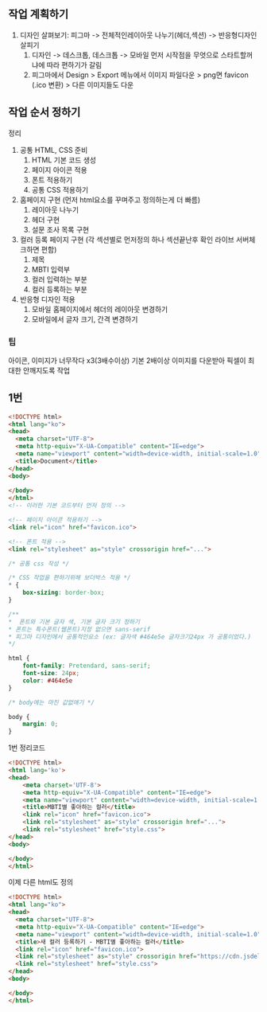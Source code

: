 ## 작업 계획하기

1. 디자인 살펴보기: 피그마 -> 전체적인레이아웃 나누기(헤더,섹션) -> 반응형디자인 살피기
	1. 디자인 -> 데스크톱, 데스크톱 -> 모바일  먼저 시작점을 무엇으로 스타트할꺼냐에  따라 편하기가 갈림
	2. 피그마에서 Design > Export 메뉴에서 이미지 파일다운 > png면 favicon (.ico 변환) > 다른 이미지들도 다운

## 작업 순서 정하기
정리
1. 공통 HTML, CSS 준비
	1. HTML 기본 코드 생성
	2. 페이지 아이콘 적용
	3. 폰트 적용하기
	4. 공통 CSS 적용하기
2. 홈페이지 구현 (먼저 html요소를 꾸며주고 정의하는게 더 빠름)
	1. 레이아웃 나누기
	2. 헤더 구현
	3. 설문 조사 목록 구현
3. 컬러 등록 페이지 구현 (각 섹션별로 먼저정의 하나 섹션끝난후 확인 라이브 서버체크하면 편함)
	1. 제목
	2. MBTI 입력부
	3. 컬러 입력하는 부분
	4. 컬러 등록하는 부분
4. 반응형 디자인 적용
	1. 모바일 홈페이지에서 헤더의 레이아웃 변경하기
	2. 모바일에서 글자 크기, 간격 변경하기

### **팁**
아이콘, 이미지가 너무작다 x3(3배수이상) 기본 2배이상 이미지를 다운받아 픽셀이 최대한 안깨지도록 작업

##  1번
```html
<!DOCTYPE html>
<html lang="ko">
<head>
  <meta charset="UTF-8">
  <meta http-equiv="X-UA-Compatible" content="IE=edge">
  <meta name="viewport" content="width=device-width, initial-scale=1.0">
  <title>Document</title>
</head>
<body>
  
</body>
</html>
<!-- 이러한 기본 코드부터 먼저 정의 -->
```
```html
<!-- 페이지 아이콘 적용하기 -->
<link rel="icon" href="favicon.ico">
```

```html
<!-- 폰트 적용 -->
<link rel="stylesheet" as="style" crossorigin href="...">
```
```CSS
/* 공통 css 작성 */

/* CSS 작업을 편하기위해 보더박스 적용 */
* {
	box-sizing: border-box; 
}

/**
*  폰트와 기본 글자 색, 기본 글자 크기 정하기
* 폰트는 특수폰트(웹폰트)지정 없으면 sans-serif
* 피그마 디자인에서 공통적인요소 (ex: 글자색 #464e5e 글자크기24px 가 공통이었다.)
*/

html {
	font-family: Pretendard, sans-serif;
	font-size: 24px;
	color: #464e5e
}

/* body에는 마진 값없애기 */

body {
	margin: 0;
}
```

1번 정리코드
```html
<!DOCTYPE html>
<html lang='ko'>
<head>
	<meta charset='UTF-8'>
	<meta http-equiv="X-UA-Compatible" content="IE=edge">
	<meta name="viewport" content="width=device-width, initial-scale=1.0">
	<title>MBTI별 좋아하는 컬러</title>
	<link rel="icon" href="favicon.ico">
	<link rel="stylesheet" as="style" crossorigin href="...">
	<link rel="stylesheet" href="style.css">
</head>
<body>

</body>
</html>
```

이제 다른 html도 정의
```html
<!DOCTYPE html>
<html lang="ko">
<head>
  <meta charset="UTF-8">
  <meta http-equiv="X-UA-Compatible" content="IE=edge">
  <meta name="viewport" content="width=device-width, initial-scale=1.0">
  <title>새 컬러 등록하기 - MBTI별 좋아하는 컬러</title>
  <link rel="icon" href="favicon.ico">
  <link rel="stylesheet" as="style" crossorigin href="https://cdn.jsdelivr.net/gh/orioncactus/pretendard@v1.3.6/dist/web/static/pretendard.css" />
  <link rel="stylesheet" href="style.css">
</head>
<body>

</body>
</html>

```
